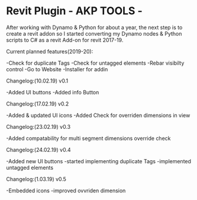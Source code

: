 # Revit Plugin - AKP TOOLS -


After working with Dynamo & Python for about a year, the next step is to create a revit addon so I 
started converting my Dynamo nodes & Python scripts to C# as a revit Add-on for revit 2017-19.

Current planned features(2019-20):

-Check for duplicate Tags
-Check for untagged elements
-Rebar visibilty control
-Go to Website
-Installer for addin

Changelog:(10.02.19) v0.1

-Added UI buttons
-Added info Button

Changelog:(17.02.19) v0.2

-Added & updated UI icons
-Added Check for overriden dimensions in view

Changelog:(23.02.19) v0.3

-Added compatability for multi segment dimensions override check

Changelog:(24.02.19) v0.4

-Added new UI buttons
-started implementing duplicate Tags
-implemented untagged elements

Changelog:(1.03.19) v0.5

-Embedded icons
-improved ovvriden dimension


